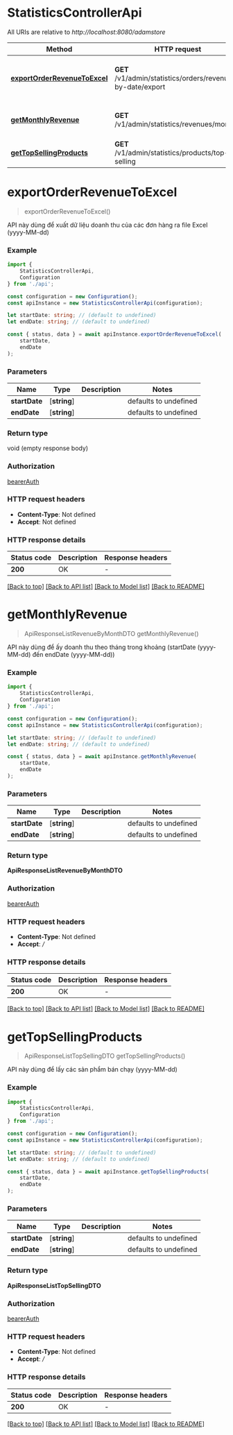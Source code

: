 # StatisticsControllerApi

All URIs are relative to *http://localhost:8080/adamstore*

|Method | HTTP request | Description|
|------------- | ------------- | -------------|
|[**exportOrderRevenueToExcel**](#exportorderrevenuetoexcel) | **GET** /v1/admin/statistics/orders/revenue-by-date/export | Export order revenue report to Excel|
|[**getMonthlyRevenue**](#getmonthlyrevenue) | **GET** /v1/admin/statistics/revenues/monthly | Fetched monthly revenue data|
|[**getTopSellingProducts**](#gettopsellingproducts) | **GET** /v1/admin/statistics/products/top-selling | Fetched top selling products|

# **exportOrderRevenueToExcel**
> exportOrderRevenueToExcel()

API này dùng để xuất dữ liệu doanh thu của các đơn hàng ra file Excel (yyyy-MM-dd)

### Example

```typescript
import {
    StatisticsControllerApi,
    Configuration
} from './api';

const configuration = new Configuration();
const apiInstance = new StatisticsControllerApi(configuration);

let startDate: string; // (default to undefined)
let endDate: string; // (default to undefined)

const { status, data } = await apiInstance.exportOrderRevenueToExcel(
    startDate,
    endDate
);
```

### Parameters

|Name | Type | Description  | Notes|
|------------- | ------------- | ------------- | -------------|
| **startDate** | [**string**] |  | defaults to undefined|
| **endDate** | [**string**] |  | defaults to undefined|


### Return type

void (empty response body)

### Authorization

[bearerAuth](../README.md#bearerAuth)

### HTTP request headers

 - **Content-Type**: Not defined
 - **Accept**: Not defined


### HTTP response details
| Status code | Description | Response headers |
|-------------|-------------|------------------|
|**200** | OK |  -  |

[[Back to top]](#) [[Back to API list]](../README.md#documentation-for-api-endpoints) [[Back to Model list]](../README.md#documentation-for-models) [[Back to README]](../README.md)

# **getMonthlyRevenue**
> ApiResponseListRevenueByMonthDTO getMonthlyRevenue()

API này dùng để ấy doanh thu theo tháng trong khoảng (startDate (yyyy-MM-dd) đến endDate (yyyy-MM-dd))

### Example

```typescript
import {
    StatisticsControllerApi,
    Configuration
} from './api';

const configuration = new Configuration();
const apiInstance = new StatisticsControllerApi(configuration);

let startDate: string; // (default to undefined)
let endDate: string; // (default to undefined)

const { status, data } = await apiInstance.getMonthlyRevenue(
    startDate,
    endDate
);
```

### Parameters

|Name | Type | Description  | Notes|
|------------- | ------------- | ------------- | -------------|
| **startDate** | [**string**] |  | defaults to undefined|
| **endDate** | [**string**] |  | defaults to undefined|


### Return type

**ApiResponseListRevenueByMonthDTO**

### Authorization

[bearerAuth](../README.md#bearerAuth)

### HTTP request headers

 - **Content-Type**: Not defined
 - **Accept**: */*


### HTTP response details
| Status code | Description | Response headers |
|-------------|-------------|------------------|
|**200** | OK |  -  |

[[Back to top]](#) [[Back to API list]](../README.md#documentation-for-api-endpoints) [[Back to Model list]](../README.md#documentation-for-models) [[Back to README]](../README.md)

# **getTopSellingProducts**
> ApiResponseListTopSellingDTO getTopSellingProducts()

API này dùng để lấy các sản phẩm bán chạy (yyyy-MM-dd)

### Example

```typescript
import {
    StatisticsControllerApi,
    Configuration
} from './api';

const configuration = new Configuration();
const apiInstance = new StatisticsControllerApi(configuration);

let startDate: string; // (default to undefined)
let endDate: string; // (default to undefined)

const { status, data } = await apiInstance.getTopSellingProducts(
    startDate,
    endDate
);
```

### Parameters

|Name | Type | Description  | Notes|
|------------- | ------------- | ------------- | -------------|
| **startDate** | [**string**] |  | defaults to undefined|
| **endDate** | [**string**] |  | defaults to undefined|


### Return type

**ApiResponseListTopSellingDTO**

### Authorization

[bearerAuth](../README.md#bearerAuth)

### HTTP request headers

 - **Content-Type**: Not defined
 - **Accept**: */*


### HTTP response details
| Status code | Description | Response headers |
|-------------|-------------|------------------|
|**200** | OK |  -  |

[[Back to top]](#) [[Back to API list]](../README.md#documentation-for-api-endpoints) [[Back to Model list]](../README.md#documentation-for-models) [[Back to README]](../README.md)

